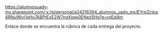 https://alumnosuady-my.sharepoint.com/:x:/g/personal/a24216394_alumnos_uady_mx/EYrpZcjpa4RNu96vi1sHo7ABPtExE2W7ngXjqw0ENez5Hg?e=rqEd4m

Enlace donde se encuentra la rúbrica de cada entrega del proyecto.